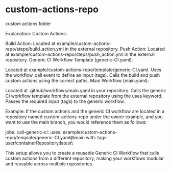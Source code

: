 # custom-actions-repo
custom actions folder

Explanation:
Custom Actions:

Build Action: Located at example/custom-actions-repo/steps/build_action.yml in the external repository.
Push Action: Located at example/custom-actions-repo/steps/push_action.yml in the external repository.
Generic CI Workflow Template (generic-CI.yaml):

Located at example/custom-actions-repo/template/generic-CI.yaml.
Uses the workflow_call event to define an input (tags).
Calls the build and push custom actions using the correct paths.
Main Workflow (main.yaml):

Located at .github/workflows/main.yaml in your repository.
Calls the generic CI workflow template from the external repository using the uses keyword.
Passes the required input (tags) to the generic workflow.

Example:
If the custom actions and the generic CI workflow are located in a repository named custom-actions-repo under the owner example, and you want to use the main branch, you would reference them as follows:

jobs:
  call-generic-ci:
    uses: example/custom-actions-repo/template/generic-CI.yaml@main
    with:
      tags: user/containerRepository:latest\
      
This setup allows you to create a reusable Generic CI Workflow that calls custom actions from a different repository, making your workflows modular and reusable across multiple repositories.
